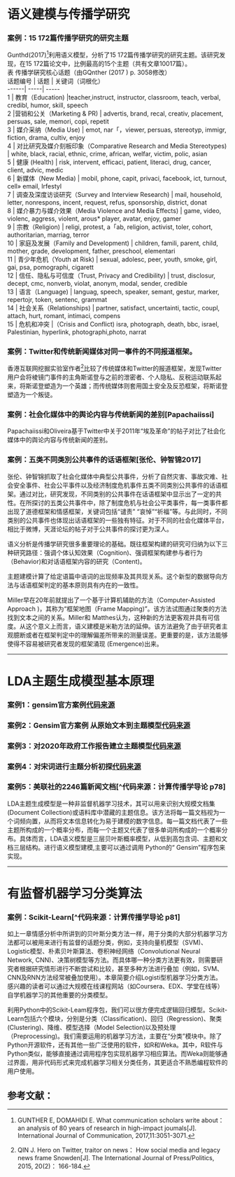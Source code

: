 # 语义建模与传播学研究
### 案例：15 172篇传播学研究的研究主题 
   Gunthd(2017)[^1]利用语义模型，分析了15 172篇传播学研究的研究主题。该研究发现，在15 172篇论文中，比例最高的15个主题（共有文章10017篇）。  
   表 传播学硏究核心话题（由GQnther (2017 ) p. 3058修改）  
   话题编号	| 话题	| 关键词（词根化）  
    ------| -----| -----  
   1 | 教育（Education)	|teacher,instruct, instructor, classroom, teach, verbal, credibl, humor, skill, speech  
   2 |营销和公关（Marketing & PR) | advertis, brand, recal, creativ, placement, persuas, sale, memori, copi, repetit  
   3 | 媒介采纳（Media Use) | emot, nar「，viewer, persuas, stereotyp, immigr, fiction, drama, cultiv, enjoy  
   4 | 对比研究及媒介刻板印象（Comparative Research and Media Stereotypes)	 | white, black, racial, ethnic, crime, african, welfar, victim, polic, asian  
   5 | 健康 (Health)	 | risk, intervent, efficaci, patient, literaci, drug, cancer, client, advic, medic  
   6 | 新媒体（New Media) | mobil, phone, capit, privaci, facebook, ict, turnout, cell» email, Irfestyl  
   7 | 调查及深度访谈研究（Survey and Interview Research) | mail, household, letter, nonrespons, incent, request, refus, sponsorship, district, donat  
   8 | 媒介暴力与媒介效果（Media Violence and Media Effects) | game, video, violenc, aggress, violent, arous* player, avatar, enjoy, gamer  
   9 | 宗教（Religion) | religi, protest, a「ab, religion, activist, toler, cohort, authoritarian, marriag, terror  
   10 | 家庭及发展（Family and Development) | children, famili, parent, child, mother, grade, development, father, preschool, elementari  
   11 | 青少年危机（Youth at Risk) | sexual, adolesc, peer, youth, smoke, girl, gai, psa, pomographi, cigarett  
   12 | 信任、隐私与可信度（Trust, Privacy and Credibility) | trust, disclosur, decept, cmc, nonverb, violat, anonym, modal, sender, credible  
   13 | 语言（Language) | languag, speech, speaker, semant, gestur, marker, repertojr, token, sentenc, grammat  
   14 | 社会关系（Relationships) | partner, satisfact, uncertainti, tactic, coupl, attach, hurt, romant, intimaci, compens  
   15 | 危机和冲突 |（Crisis and Conflict)	isra, photograph, death, bbc, israel, Palestinian, hyperlink, photographi,photo, narrat  
  
  
### 案例：Twitter和传统新闻媒体对同一事件的不同报道框架。   
   香港互联网挖掘实验室作者[^2]比较了传统媒体和Twitter的报道框架，发现Twitter用户会将棱镜门事件的主角斯诺登与之前的泄密者、个人隐私、反税运动联系起来，将斯诺登塑造为一个英雄；而传统媒体则套用国土安全及反恐框架，将斯诺登塑造为一个叛徒。  
   
### 案例：社会化媒体中的舆论内容与传统新闻的差别[Papachaiissi]  
   Papachaiissi和Oliveira基于Twitter中关于2011年“埃及革命”的帖子对比了社会化媒体中的舆论内容与传统新闻的差别。  
      
### 案例：五类不同类別公共事件的话语框架[张伦、钟智锦2017]   
   张伦、钟智锦抓取了社会化媒体中典型公共事件，分析了自然灾害、事故灾难、社会安全事件、社会公平事件以及经济制度危机事件五类不同类別公共事件的话语框架。通过对比，研究发现，不同类别的公共事件在话语框架中显示出了一定的共性。在所探讨的五类公共事件中，除了制度危机与社会公平类事件，每一类事件都出现了道德框架和情感框架，关键词包括“谴责” “哀悼”“祈福”等。与此同时，不同类别的公共事件也体现出话语框架的一些独有特征。对于不同的社会化媒体平台，相比于微博，天涯论坛的帖子对于公共事件的探讨更为深人。   
           
   语义分析是传播学研究很多重要理论的基础。既往框架构建的研究可归纳为以下三种研究路径：强调个体认知效果（Cognition)、强调框架构建参与者行为（Behavior)和对话语框架内容的研究（Content)。  
      
   主题建模计算了给定语篇中语词的出现频率及其共现关系。这个新型的数据导向方法与话语框架判定的基本原则具有内在的一致性。  
      
   Miller早在20年前就提出了一个基于计算机辅助的方法（Computer-Assisted Approach )，其称为“框架地图（Frame Mapping)”。该方法试图通过聚类的方法找到文本之间的关系。Miller和 Matthes认为，这种新的方法更客观并具有可信度。从这个意义上而言，语义建模是米勒方法的延伸。该方法避免了由于研究者主观臆断或者在框架判定中的理解偏差所带来的测量误差。更重要的是，该方法能够使得不容易被研究者发现的框架涌现 (Emergence)出来。 
    
------------- ------------- 
# LDA主题生成模型基本原理  
### 案例1：gensim官方案例[代码来源](https://chengjunwang.com/mybook/12-topic-models-update.html)  
  
### 案例2：Gensim官方案例 从原始文本到主题模型[代码来源](https://chengjunwang.com/mybook/12-topic-models-update.html)  
  
### 案例3：对2020年政府工作报告建立主题模型[代码来源](https://chengjunwang.com/mybook/12-topic-models-update.html)  

### 案例4：对宋词进行主题分析初探[代码来源](https://chengjunwang.com/mybook/12-topic-models-update.html)  
  
### 案例5：美联社的2246篇新闻文档[^代码来源：计算传播学导论 p78]  
  
 LDA主题生成模型是一种非监督机器学习技术，其可以用来识别大规模文档集 (Document Collection)或语料库中潜藏的主题信息。该方法将每一篇文档视为一个词频向置，从而将文本信息转化为易于建模的数字信息。每一篇文档代表了一些主题所构成的一个概率分布，而每一个主题又代表了很多单词所构成的一个概率分布。具体而言，LDA语义模型是三层贝叶斯概率模型，从低到高包含词、主题和文档三层结构。进行语义模型建模,主要可以通过调用 Python的“ Gensim”程序包来实现。  
   
------------- -------------  
# 有监督机器学习分类算法    
### 案例：Scikit-Learn[^代码来源：计算传播学导论 p81]  
  
 如上一章情感分析中所讲到的贝叶斯分类方法一样，用于分类的大部分机器学习方法都可以被用来进行有监督的话题分类，例如，支持向量机模型（SVM)、Logistic模型、朴素贝叶斯算法、卷积神经网络（Convolutional Neural Network, CNN)、决策树模型等方法。而具体哪一种分类方法更有效，则需要研究者根据研究情形进行不断尝试和比较，甚至多种方法进行叠加（例如，SVM、CNN及RNN方法经常被叠加使用）。本章简要介绍Logisti型机器学习分类方法。感兴趣的读者可以通过大规模在线课程网站（如Coursera、EDX、学堂在线等）自学机器学习的其他重要的分类模型。  
   
 利用Python中的Scikit-Leam程序包，我们可以很方便完成逻辑回归模型。Scikit-Learn包括六个模块，分别是分类（Classification)、回归（Regression)、聚类 (Clustering)、降维、模型选择（Model Selection)以及预处理（Preprocessing)。我们需要运用的机器学习方法，主要在“分类”模块中。除了Python开源软件，还有其他一些广泛使用的软件，如R和Weka。其中，R软件与Python类似，能够直接通过调用程序包实现机器学习相应算法。而Weka则能够通过界面，用非代码形式来完成机器学习相关分类任务，其更适合不熟悉编程软件的用户使用。  


## 参考文献：
 [^1]: GUNTHER E, DOMAHIDl E. What communication scholars write about： an analysis of 80 years of research in high-impact joumals[J]. International Journal of Communication, 2017,11:3051-3071.
 [^2]:QIN J. Hero on Twitter, traitor on news： How social media and legacy news frame Snowden[J]. The International Journal of Press/Politics, 2015, 20(2)： 166-184.
